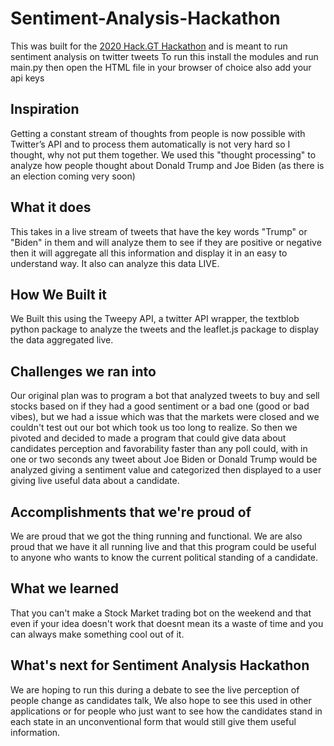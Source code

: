 # Sentiment-Analysis-Hackathon

This was built for the [2020 Hack.GT Hackathon](https://2020.hack.gt/) and is meant to run sentiment analysis on twitter tweets
To run this install the modules and run main.py then open the HTML file in your browser of choice also add your api keys

## Inspiration
Getting a constant stream of thoughts from people is now possible with Twitter’s API and to process them automatically is not very hard so I thought, why not put them together. We used this "thought processing" to analyze how people thought about Donald Trump and Joe Biden (as there is an election coming very soon)

## What it does
This takes in a live stream of tweets that have the key words "Trump" or "Biden" in them and will analyze them to see if they are positive or negative then it will aggregate all this information and display it in an easy to understand way. It also can analyze this data LIVE.

## How We Built it
We Built this using the Tweepy API, a twitter API wrapper, the textblob python package to analyze the tweets and the leaflet.js package to display the data aggregated live.

## Challenges we ran into
Our original plan was to program a bot that analyzed tweets to buy and sell stocks based on if they had a good sentiment or a bad one (good or bad vibes), but we had a issue which was that the markets were closed and we couldn't test out our bot which took us too long to realize. So then we pivoted and decided to made a program that could give data about candidates perception and favorability faster than any poll could, with in one or two seconds any tweet about Joe Biden or Donald Trump would be analyzed giving a sentiment value and categorized then displayed to a user giving live useful data about a candidate.

## Accomplishments that we're proud of
We are proud that we got the thing running and functional. We are also proud that we have it all running live and that this program could be useful to anyone who wants to know the current political standing of a candidate.

## What we learned
That you can't make a Stock Market trading bot on the weekend and that even if your idea doesn't work that doesnt mean its a waste of time and you can always make something cool out of it.

## What's next for Sentiment Analysis Hackathon
We are hoping to run this during a debate to see the live perception of people change as candidates talk, We also hope to see this used in other applications or for people who just want to see how the candidates stand in each state in an unconventional form that would still give them useful information.

